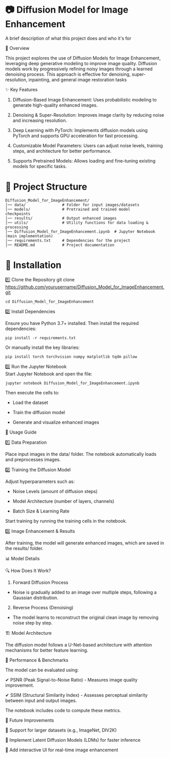 
# 📷 Diffusion Model for Image Enhancement

A brief description of what this project does and who it's for

🌟 Overview

This project explores the use of Diffusion Models for Image Enhancement, leveraging deep generative modeling to improve image quality. Diffusion models work by progressively refining noisy images through a learned denoising process. This approach is effective for denoising, super-resolution, inpainting, and general image restoration tasks

✨ Key Features
1.  Diffusion-Based Image Enhancement: Uses probabilistic modeling to generate high-quality enhanced images.

2.  Denoising & Super-Resolution: Improves image clarity by reducing noise and increasing resolution.

3.  Deep Learning with PyTorch: Implements diffusion models using PyTorch and supports GPU acceleration for fast processing.

4.  Customizable Model Parameters: Users can adjust noise levels, training steps, and architecture for better performance.

5.  Supports Pretrained Models: Allows loading and fine-tuning existing models for specific tasks.

#   📂 Project Structure
    Diffusion_Model_for_ImageEnhancement/
    │── data/                # Folder for input images/datasets
    │── models/              # Pretrained and trained model     checkpoints
    │── results/             # Output enhanced images
    │── utils/               # Utility functions for data loading & processing
    │── Diffusion_Model_for_ImageEnhancement.ipynb  # Jupyter Notebook (main implementation)
    │── requirements.txt     # Dependencies for the project
    │── README.md            # Project documentation

#   🔧 Installation

1️⃣ Clone the Repository
git clone https://github.com/yourusername/Diffusion_Model_for_ImageEnhancement.git

    cd Diffusion_Model_for_ImageEnhancement
   

2️⃣ Install Dependencies

Ensure you have Python 3.7+ installed. Then install the required dependencies:

    pip install -r requirements.txt

Or manually install the key libraries:

    pip install torch torchvision numpy matplotlib tqdm pillow

3️⃣ Run the Jupyter Notebook    
Start Jupyter Notebook and open the file: 

    jupyter notebook Diffusion_Model_for_ImageEnhancement.ipynb

Then execute the cells to:
-   Load the dataset

-   Train the diffusion model

-   Generate and visualize enhanced images

🎯 Usage Guide

1️⃣ Data Preparation

Place input images in the data/ folder. The notebook automatically loads and preprocesses images.

2️⃣ Training the Diffusion Model

Adjust hyperparameters such as:

-   Noise Levels (amount of diffusion steps)

-   Model Architecture (number of layers, channels)

-   Batch Size & Learning Rate

Start training by running the training cells in the notebook.

3️⃣ Image Enhancement & Results

After training, the model will generate enhanced images, which are saved in the results/ folder.

📊 Model Details

🔍 How Does It Work?

1.  Forward Diffusion Process

-   Noise is gradually added to an image over multiple steps, following a Gaussian distribution.

2.  Reverse Process (Denoising)

-   The model learns to reconstruct the original clean image by removing noise step by step.

🏗 Model Architecture

The diffusion model follows a U-Net-based architecture with attention mechanisms for better feature learning.

🚀 Performance & Benchmarks

The model can be evaluated using:

✔ PSNR (Peak Signal-to-Noise Ratio) - Measures image quality improvement.

✔ SSIM (Structural Similarity Index) - Assesses perceptual similarity between input and output images.

The notebook includes code to compute these metrics.

📌 Future Improvements

🔹 Support for larger datasets (e.g., ImageNet, DIV2K)

🔹 Implement Latent Diffusion Models (LDMs) for faster inference

🔹 Add interactive UI for real-time image enhancement


